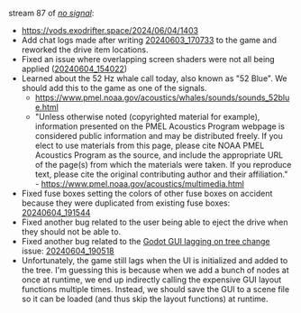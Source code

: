stream 87 of _[no signal](../notes/no-signal.md)_:
- https://vods.exodrifter.space/2024/06/04/1403
- Add chat logs made after writing [20240603_170733](20240603_170733.md) to the game and reworked the drive item locations.
- Fixed an issue where overlapping screen shaders were not all being applied ([20240604_154022](20240604_154022.md))
- Learned about the 52 Hz whale call today, also known as "52 Blue". We should add this to the game as one of the signals.
	- https://www.pmel.noaa.gov/acoustics/whales/sounds/sounds_52blue.html
	- "Unless otherwise noted (copyrighted material for example), information presented on the PMEL Acoustics Program webpage is considered public information and may be distributed freely. If you elect to use materials from this page, please cite NOAA PMEL Acoustics Program as the source, and include the appropriate URL of the page(s) from which the materials were taken. If you reproduce text, please cite the original contributing author and their affiliation." - https://www.pmel.noaa.gov/acoustics/multimedia.html
- Fixed fuse boxes setting the colors of other fuse boxes on accident because they were duplicated from existing fuse boxes: [20240604_191544](20240604_191544.md)
- Fixed another bug related to the user being able to eject the drive when they should not be able to.
- Fixed another bug related to the [Godot GUI lagging on tree change](../notes/godot-gui-lags-on-tree-change.md) issue: [20240604_190518](20240604_190518.md)
- Unfortunately, the game still lags when the UI is initialized and added to the tree. I'm guessing this is because when we add a bunch of nodes at once at runtime, we end up indirectly calling the expensive GUI layout functions multiple times. Instead, we should save the GUI to a scene file so it can be loaded (and thus skip the layout functions) at runtime.
